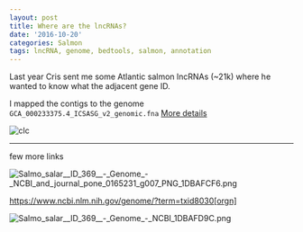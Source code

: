 ```yaml
---
layout: post
title: Where are the lncRNAs?
date: '2016-10-20'
categories: Salmon
tags: lncRNA, genome, bedtools, salmon, annotation
---
```


Last year Cris sent me some Atlantic salmon lncRNAs (~21k) where he wanted to know what the adjacent gene ID.

I mapped the contigs to the genome `GCA_000233375.4_ICSASG_v2_genomic.fna`
[More details](https://github.com/sr320/nb-2016/blob/master/S_salar/Getting%20Genome.ipynb)



![clc](https://github.com/sr320/sr320.github.io/blob/master/images/lncRNA-map.png?raw=true)


--- 
few more links

<img src="http://eagle.fish.washington.edu/cnidarian/skitch/Salmo_salar__ID_369__-_Genome_-_NCBI_and_journal_pone_0165231_g007_PNG_1DBAFCF6.png" alt="Salmo_salar__ID_369__-_Genome_-_NCBI_and_journal_pone_0165231_g007_PNG_1DBAFCF6.png"/>

<https://www.ncbi.nlm.nih.gov/genome/?term=txid8030[orgn]>

<img src="http://eagle.fish.washington.edu/cnidarian/skitch/Salmo_salar__ID_369__-_Genome_-_NCBI_1DBAFD9C.png" alt="Salmo_salar__ID_369__-_Genome_-_NCBI_1DBAFD9C.png"/>
